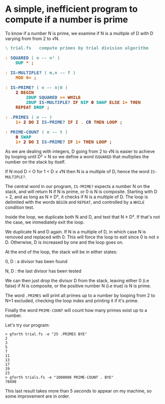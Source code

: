 # A simple, inefficient program to compute if a number is prime

To know if a number N is prime, we examine if N is a multiple of D with D varying from from 2 to √N.

<pre><span style="color:#669999; font-weight:bold;">\</span> <span style="color:#669999; font-weight:bold;">trial.fs   compute primes by trial division algorithm
</span>
<span style="color:#F07F00; font-weight:bold;">:</span> <span style="color:#336699; font-weight:bold;">SQUARED</span> <span style="color:#669999; font-weight:bold;">(</span> <span style="color:#669999; font-weight:bold;">n -- n² )</span>
    <span style="color:#009999; font-weight:bold;">DUP</span> <span style="color:#CC6600; font-weight:bold;">*</span> <span style="color:#993300; font-weight:bold;">;</span>

<span style="color:#F07F00; font-weight:bold;">:</span> <span style="color:#336699; font-weight:bold;">IS-MULTIPLE?</span> <span style="color:#669999; font-weight:bold;">(</span> <span style="color:#669999; font-weight:bold;">m,n -- f )</span>
    <span style="color:#CC6600; font-weight:bold;">MOD</span> <span style="color:#CC6600; font-weight:bold;">0=</span> <span style="color:#993300; font-weight:bold;">;</span>

<span style="color:#F07F00; font-weight:bold;">:</span> <span style="color:#336699; font-weight:bold;">IS-PRIME?</span> <span style="color:#669999; font-weight:bold;">(</span> <span style="color:#669999; font-weight:bold;">n -- n|0 )</span>
    <span style="color:#800000; font-weight:bold;">2</span> <span style="color:#993300; font-weight:bold;">BEGIN</span>
        <span style="color:#009999; font-weight:bold;">2DUP</span> <span style="color:#336699; font-weight:bold;">SQUARED</span> <span style="color:#CC6600; font-weight:bold;">&gt;=</span> <span style="color:#993300; font-weight:bold;">WHILE</span>
        <span style="color:#009999; font-weight:bold;">2DUP</span> <span style="color:#336699; font-weight:bold;">IS-MULTIPLE?</span> <span style="color:#993300; font-weight:bold;">IF</span> <span style="color:#009999; font-weight:bold;">NIP</span> <span style="color:#800000; font-weight:bold;">0</span> <span style="color:#009999; font-weight:bold;">SWAP</span> <span style="color:#993300; font-weight:bold;">ELSE</span> <span style="color:#CC6600; font-weight:bold;">1+</span> <span style="color:#993300; font-weight:bold;">THEN</span>
    <span style="color:#993300; font-weight:bold;">REPEAT</span> <span style="color:#009999; font-weight:bold;">DROP</span> <span style="color:#993300; font-weight:bold;">;</span>

<span style="color:#F07F00; font-weight:bold;">:</span> <span style="color:#336699; font-weight:bold;">.PRIMES</span> <span style="color:#669999; font-weight:bold;">(</span> <span style="color:#669999; font-weight:bold;">n -- )</span>
    <span style="color:#CC6600; font-weight:bold;">1+</span> <span style="color:#800000; font-weight:bold;">2</span> <span style="color:#993300; font-weight:bold;">DO</span> <span style="color:#993300; font-weight:bold;">I</span> <span style="color:#336699; font-weight:bold;">IS-PRIME?</span> <span style="color:#993300; font-weight:bold;">IF</span> <span style="color:#993300; font-weight:bold;">I</span> <span style="color:#CC6600; font-weight:bold;">.</span> <span style="color:#3D3D5C; font-weight:bold;">CR</span> <span style="color:#993300; font-weight:bold;">THEN</span> <span style="color:#993300; font-weight:bold;">LOOP</span> <span style="color:#993300; font-weight:bold;">;</span>

<span style="color:#F07F00; font-weight:bold;">:</span> <span style="color:#336699; font-weight:bold;">PRIME-COUNT</span> <span style="color:#669999; font-weight:bold;">(</span> <span style="color:#669999; font-weight:bold;">n -- t )</span>
    <span style="color:#800000; font-weight:bold;">0</span> <span style="color:#009999; font-weight:bold;">SWAP</span>
    <span style="color:#CC6600; font-weight:bold;">1+</span> <span style="color:#800000; font-weight:bold;">2</span> <span style="color:#993300; font-weight:bold;">DO</span> <span style="color:#993300; font-weight:bold;">I</span> <span style="color:#336699; font-weight:bold;">IS-PRIME?</span> <span style="color:#993300; font-weight:bold;">IF</span> <span style="color:#CC6600; font-weight:bold;">1+</span> <span style="color:#993300; font-weight:bold;">THEN</span> <span style="color:#993300; font-weight:bold;">LOOP</span> <span style="color:#993300; font-weight:bold;">;</span>
</pre>
As we are dealing with integers, D going from 2 to √N is easier to achieve by looping until D² > N so we define a word i`SQUARED` that multiplies the number on the stack by itself.

If N mod D = O for 1 < D ≤ √N then N is a multiple of D, hence the word `IS-MULTIPLE?`.

The central word in our program, `IS-PRIME?` expects a number N on the stack, and will return N if N is prime, or 0 is N is composite.
Starting with D = 2, and as long as N ≥ D², it checks if N is a multiple of D. The loop is delimited with the words `BEGIN` and `REPEAT`, and controlled by a `WHILE` condition test.

Inside the loop, we duplicate both N and D, and test that N ≥ D². If that's not the case, we immediately exit the loop.

We duplicate N and D again. If N is a multiple of D, in which case N is removed and replaced with 0. This will force the loop to exit since 0 is not ≥ D. Otherwise, D is increased by one and the loop goes on.

At the end of the loop, the stack will be in either states:

0, D : a divisor has been found

N, D : the last divisor has been tested

We can then just drop the divisor D from the stack, leaving  either 0 (i.e false) if N is composite, or the positive number N (i.e true) is N is prime.

The word `.PRIMES` will print all primes up to a number by looping from 2 to N+1 excluded, checking the loop index and printing it if it's prime.

Finally the word `PRIME-COUNT` will count how many primes exist up to a number.

Let's try our program:
```
> gforth trial.fs -e "25 .PRIMES BYE"
2
3
5
7
11
13
17
19
23
> gforth trials.fs -e "1000000 PRIME-COUNT . BYE"
78498
```
This last result takes more than 5 seconds to appear on my machine, so some improvement are in order.

